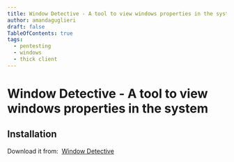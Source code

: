 ```yaml
---
title: Window Detective - A tool to view windows properties in the system
author: amandaguglieri
draft: false
TableOfContents: true
tags:
  - pentesting
  - windows
  - thick client
---
```


# Window Detective - A tool to view windows properties in the system

## Installation

Download it from:  [Window Detective](https://windowdetective.sourceforge.net/index.html)